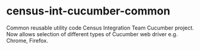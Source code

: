 # census-int-cucumber-common
Common reusable utility code Census Integration Team Cucumber project. Now allows selection of different types of Cucumber web driver e.g. Chrome, Firefox.
